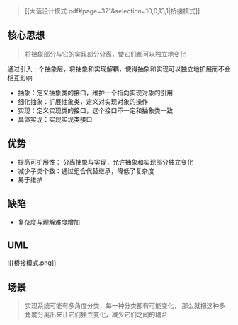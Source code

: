 > [[大话设计模式.pdf#page=371&selection=10,0,13,1|桥接模式]]
## 核心思想

> 将抽象部分与它的实现部分分离，使它们都可以独立地变化

通过引入一个抽象层，将抽象和实现解耦，使得抽象和实现可以独立地扩展而不会相互影响
- 抽象：定义抽象类的接口，维护一个指向实现对象的引用‘
- 细化抽象：扩展抽象类，定义对实现对象的操作
- 实现：定义实现类的接口，这个接口不一定和抽象类一致
- 具体实现：实现实现类接口
## 优势

- 提高可扩展性： 分离抽象与实现，允许抽象和实现部分独立变化
- 减少子类个数：通过组合代替继承，降低了复杂度
- 易于维护

## 缺陷

- 复杂度与理解难度增加
## UML

![[桥接模式.png]]
## 场景

> 实现系统可能有多角度分类，每一种分类都有可能变化， 那么就把这种多角度分离出来让它们独立变化，减少它们之间的耦合
